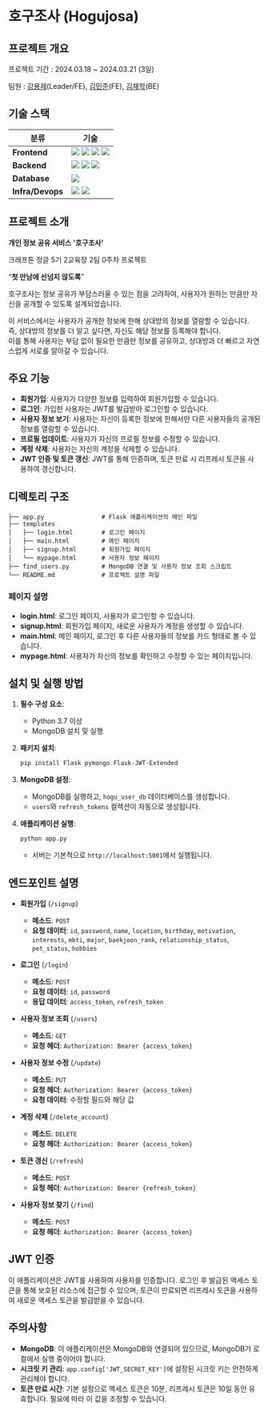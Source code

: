 # 호구조사 (Hogujosa)
 
## 프로젝트 개요
프로젝트 기간 : 2024.03.18 ~ 2024.03.21 (3일)
 
팀원 : [강용제](https://github.com/oasisgorilla)(Leader/FE), [김민준](https://github.com/minjoon-98)(FE), [김재학](https://github.com/rlawogkr)(BE)

## 기술 스택
| 분류 | 기술 | 
|-----|-----|
|**Frontend**|<img src="https://img.shields.io/badge/HTML5-E34F26?style=for-the-badge&logo=HTML5&logoColor=FFFFFF"/> <img src="https://img.shields.io/badge/CSS3-1572B6?style=for-the-badge&logo=CSS3&logoColor=FFFFFF"/> <img src="https://img.shields.io/badge/Bulma-00D1B2?style=for-the-badge&logo=Bulma&logoColor=FFFFFF"/> <img src="https://img.shields.io/badge/JavaScript-F7DF1E?style=for-the-badge&logo=JavaScript&logoColor=FFFFFF"/>|
|**Backend**|<img src="https://img.shields.io/badge/Flask-000000?style=for-the-badge&logo=Flask&logoColor=white"> <img src="https://img.shields.io/badge/Jinja-B41717?style=for-the-badge&logo=Jinja&logoColor=FFFFFF"/> <img src="https://img.shields.io/badge/Python-3776AB?style=for-the-badge&logo=Python&logoColor=FFFFFF"/>|
|**Database**|<img src="https://img.shields.io/badge/MongoDB-47A248?style=for-the-badge&logo=MongoDB&logoColor=FFFFFF"/>| 
|**Infra/Devops**|<img src="https://img.shields.io/badge/FileZilla-BF0000?style=for-the-badge&logo=FileZilla&logoColor=FFFFFF"/> <img src="https://img.shields.io/badge/Amazon EC2-FF9900?style=for-the-badge&logo=Amazon EC2&logoColor=FFFFFF"/>|
 
## 프로젝트 소개

**개인 정보 공유 서비스 '호구조사'**

크래프톤 정글 5기 2교육장 2팀 0주차 프로젝트

“**첫 만남에 선넘지 않도록**”

호구조사는 정보 공유가 부담스러울 수 있는 점을 고려하여, 사용자가 원하는 만큼만 자신을 공개할 수 있도록 설계되었습니다. 

이 서비스에서는 사용자가 공개한 정보에 한해 상대방의 정보를 열람할 수 있습니다. <br/> 즉, 상대방의 정보를 더 알고 싶다면, 자신도 해당 정보를 등록해야 합니다. <br/> 이를 통해 사용자는 부담 없이 필요한 만큼만 정보를 공유하고, 상대방과 더 빠르고 자연스럽게 서로를 알아갈 수 있습니다.

## 주요 기능

- **회원가입**: 사용자가 다양한 정보를 입력하여 회원가입할 수 있습니다.
- **로그인**: 가입한 사용자는 JWT를 발급받아 로그인할 수 있습니다.
- **사용자 정보 보기**: 사용자는 자신이 등록한 정보에 한해서만 다른 사용자들의 공개된 정보를 열람할 수 있습니다.
- **프로필 업데이트**: 사용자가 자신의 프로필 정보를 수정할 수 있습니다.
- **계정 삭제**: 사용자는 자신의 계정을 삭제할 수 있습니다.
- **JWT 인증 및 토큰 갱신**: JWT를 통해 인증하며, 토큰 만료 시 리프레시 토큰을 사용하여 갱신합니다.

## 디렉토리 구조

```
├── app.py                # Flask 애플리케이션의 메인 파일
├── templates
│   ├── login.html        # 로그인 페이지
│   ├── main.html         # 메인 페이지
│   ├── signup.html       # 회원가입 페이지
│   └── mypage.html       # 사용자 정보 페이지
├── find_users.py         # MongoDB 연결 및 사용자 정보 조회 스크립트
└── README.md             # 프로젝트 설명 파일
```

### 페이지 설명

- **login.html**: 로그인 페이지, 사용자가 로그인할 수 있습니다.
- **signup.html**: 회원가입 페이지, 새로운 사용자가 계정을 생성할 수 있습니다.
- **main.html**: 메인 페이지, 로그인 후 다른 사용자들의 정보를 카드 형태로 볼 수 있습니다.
- **mypage.html**: 사용자가 자신의 정보를 확인하고 수정할 수 있는 페이지입니다.

## 설치 및 실행 방법

1. **필수 구성 요소**:
   - Python 3.7 이상
   - MongoDB 설치 및 실행

2. **패키지 설치**:
   ```bash
   pip install Flask pymongo Flask-JWT-Extended
   ```

3. **MongoDB 설정**:
   - MongoDB를 실행하고, `hogu_user_db` 데이터베이스를 생성합니다.
   - `users`와 `refresh_tokens` 컬렉션이 자동으로 생성됩니다.

4. **애플리케이션 실행**:
   ```bash
   python app.py
   ```
   - 서버는 기본적으로 `http://localhost:5001`에서 실행됩니다.

## 엔드포인트 설명

- **회원가입** (`/signup`)
  - **메소드**: `POST`
  - **요청 데이터**: `id`, `password`, `name`, `location`, `birthday`, `motivation`, `interests`, `mbti`, `major`, `baekjoon_rank`, `relationship_status`, `pet_status`, `hobbies`

- **로그인** (`/login`)
  - **메소드**: `POST`
  - **요청 데이터**: `id`, `password`
  - **응답 데이터**: `access_token`, `refresh_token`

- **사용자 정보 조회** (`/users`)
  - **메소드**: `GET`
  - **요청 헤더**: `Authorization: Bearer {access_token}`

- **사용자 정보 수정** (`/update`)
  - **메소드**: `PUT`
  - **요청 헤더**: `Authorization: Bearer {access_token}`
  - **요청 데이터**: 수정할 필드와 해당 값

- **계정 삭제** (`/delete_account`)
  - **메소드**: `DELETE`
  - **요청 헤더**: `Authorization: Bearer {access_token}`

- **토큰 갱신** (`/refresh`)
  - **메소드**: `POST`
  - **요청 헤더**: `Authorization: Bearer {refresh_token}`

- **사용자 정보 찾기** (`/find`)
  - **메소드**: `POST`
  - **요청 헤더**: `Authorization: Bearer {access_token}`

## JWT 인증

이 애플리케이션은 JWT를 사용하여 사용자를 인증합니다. 로그인 후 발급된 액세스 토큰을 통해 보호된 리소스에 접근할 수 있으며, 토큰이 만료되면 리프레시 토큰을 사용하여 새로운 액세스 토큰을 발급받을 수 있습니다.

## 주의사항

- **MongoDB**: 이 애플리케이션은 MongoDB와 연결되어 있으므로, MongoDB가 로컬에서 실행 중이어야 합니다.
- **시크릿 키 관리**: `app.config['JWT_SECRET_KEY']`에 설정된 시크릿 키는 안전하게 관리해야 합니다.
- **토큰 만료 시간**: 기본 설정으로 액세스 토큰은 10분, 리프레시 토큰은 10일 동안 유효합니다. 필요에 따라 이 값을 조정할 수 있습니다.

<!--
### 기여 방법

이 프로젝트는 오픈 소스입니다. 기여를 환영하며, 버그 수정, 기능 추가 및 개선 사항에 대한 PR(Pull Request)을 제출해 주세요.

### 라이선스

이 프로젝트는 MIT 라이선스 하에 배포됩니다. 자세한 내용은 LICENSE 파일을 참조하세요.
-->
